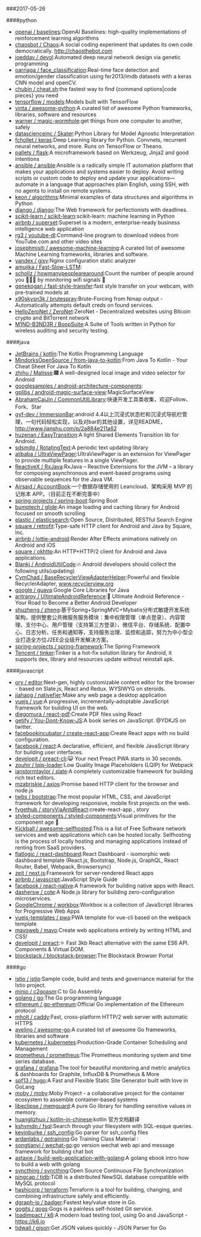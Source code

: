 ###2017-05-26

####python
* [openai / baselines](https://github.com/openai/baselines):OpenAI Baselines: high-quality implementations of reinforcement learning algorithms
* [chaosbot / Chaos](https://github.com/chaosbot/Chaos):A social coding experiment that updates its own code democratically. http://chaosthebot.com
* [joeddav / devol](https://github.com/joeddav/devol):Automated deep neural network design via genetic programming
* [oarriaga / face_classification](https://github.com/oarriaga/face_classification):Real-time face detection and emotion/gender classification using fer2013/imdb datasets with a keras CNN model and openCV.
* [chubin / cheat.sh](https://github.com/chubin/cheat.sh):the fastest way to find {command options|code pieces} you need
* [tensorflow / models](https://github.com/tensorflow/models):Models built with TensorFlow
* [vinta / awesome-python](https://github.com/vinta/awesome-python):A curated list of awesome Python frameworks, libraries, software and resources
* [warner / magic-wormhole](https://github.com/warner/magic-wormhole):get things from one computer to another, safely
* [datascienceinc / Skater](https://github.com/datascienceinc/Skater):Python Library for Model Agnostic Interpretation
* [fchollet / keras](https://github.com/fchollet/keras):Deep Learning library for Python. Convnets, recurrent neural networks, and more. Runs on TensorFlow or Theano.
* [pallets / flask](https://github.com/pallets/flask):A microframework based on Werkzeug, Jinja2 and good intentions
* [ansible / ansible](https://github.com/ansible/ansible):Ansible is a radically simple IT automation platform that makes your applications and systems easier to deploy. Avoid writing scripts or custom code to deploy and update your applications— automate in a language that approaches plain English, using SSH, with no agents to install on remote systems.
* [keon / algorithms](https://github.com/keon/algorithms):Minimal examples of data structures and algorithms in Python
* [django / django](https://github.com/django/django):The Web framework for perfectionists with deadlines.
* [scikit-learn / scikit-learn](https://github.com/scikit-learn/scikit-learn):scikit-learn: machine learning in Python
* [airbnb / superset](https://github.com/airbnb/superset):Superset is a modern, enterprise-ready business intelligence web application
* [rg3 / youtube-dl](https://github.com/rg3/youtube-dl):Command-line program to download videos from YouTube.com and other video sites
* [josephmisiti / awesome-machine-learning](https://github.com/josephmisiti/awesome-machine-learning):A curated list of awesome Machine Learning frameworks, libraries and software.
* [yandex / gixy](https://github.com/yandex/gixy):Nginx configuration static analyzer
* [amujika / Fast-Slow-LSTM](https://github.com/amujika/Fast-Slow-LSTM):
* [schollz / howmanypeoplearearound](https://github.com/schollz/howmanypeoplearearound):Count the number of people around you 👨‍👨‍👦 by monitoring wifi signals 📡
* [genekogan / fast-style-transfer](https://github.com/genekogan/fast-style-transfer):fast style transfer on your webcam, with pre-trained models at
* [x90skysn3k / brutespray](https://github.com/x90skysn3k/brutespray):Brute-Forcing from Nmap output - Automatically attempts default creds on found services.
* [HelloZeroNet / ZeroNet](https://github.com/HelloZeroNet/ZeroNet):ZeroNet - Decentralized websites using Bitcoin crypto and BitTorrent network
* [M1ND-B3ND3R / BoopSuite](https://github.com/M1ND-B3ND3R/BoopSuite):A Suite of Tools written in Python for wireless auditing and security testing.

####java
* [JetBrains / kotlin](https://github.com/JetBrains/kotlin):The Kotlin Programming Language
* [MindorksOpenSource / from-java-to-kotlin](https://github.com/MindorksOpenSource/from-java-to-kotlin):From Java To Kotlin - Your Cheat Sheet For Java To Kotlin
* [zhihu / Matisse](https://github.com/zhihu/Matisse):🎆 A well-designed local image and video selector for Android
* [googlesamples / android-architecture-components](https://github.com/googlesamples/android-architecture-components):
* [gplibs / android-magic-surface-view](https://github.com/gplibs/android-magic-surface-view):MagicSurfaceView
* [AbrahamCaiJin / CommonUtilLibrary](https://github.com/AbrahamCaiJin/CommonUtilLibrary):快速开发工具类收集，欢迎Follow、Fork、Star
* [gyf-dev / ImmersionBar](https://github.com/gyf-dev/ImmersionBar):android 4.4以上沉浸式状态栏和沉浸式导航栏管理，一句代码轻松实现，以及对bar的其他设置，详见README， http://www.jianshu.com/p/2a884e211a62
* [huzenan / EasyTransition](https://github.com/huzenan/EasyTransition):A light Shared Elements Transition lib for Android.
* [sdsmdg / RotatingText](https://github.com/sdsmdg/RotatingText):A periodic text updating library
* [alibaba / UltraViewPager](https://github.com/alibaba/UltraViewPager):UltraViewPager is an extension for ViewPager to provide multiple features in a single ViewPager.
* [ReactiveX / RxJava](https://github.com/ReactiveX/RxJava):RxJava – Reactive Extensions for the JVM – a library for composing asynchronous and event-based programs using observable sequences for the Java VM.
* [Airsaid / AccountBook](https://github.com/Airsaid/AccountBook):一个数据存储使用的 Leancloud、架构采用 MVP 的记账本 APP。（目前正在不断完善中）
* [spring-projects / spring-boot](https://github.com/spring-projects/spring-boot):Spring Boot
* [bumptech / glide](https://github.com/bumptech/glide):An image loading and caching library for Android focused on smooth scrolling
* [elastic / elasticsearch](https://github.com/elastic/elasticsearch):Open Source, Distributed, RESTful Search Engine
* [square / retrofit](https://github.com/square/retrofit):Type-safe HTTP client for Android and Java by Square, Inc.
* [airbnb / lottie-android](https://github.com/airbnb/lottie-android):Render After Effects animations natively on Android and iOS
* [square / okhttp](https://github.com/square/okhttp):An HTTP+HTTP/2 client for Android and Java applications.
* [Blankj / AndroidUtilCode](https://github.com/Blankj/AndroidUtilCode):🔥 Android developers should collect the following utils(updating)
* [CymChad / BaseRecyclerViewAdapterHelper](https://github.com/CymChad/BaseRecyclerViewAdapterHelper):Powerful and flexible RecyclerAdapter, www.recyclerview.org
* [google / guava](https://github.com/google/guava):Google Core Libraries for Java
* [aritraroy / UltimateAndroidReference](https://github.com/aritraroy/UltimateAndroidReference):🚀 Ultimate Android Reference - Your Road to Become a Better Android Developer
* [shuzheng / zheng](https://github.com/shuzheng/zheng):基于Spring+SpringMVC+Mybatis分布式敏捷开发系统架构，提供整套公共微服务服务模块：集中权限管理（单点登录）、内容管理、支付中心、用户管理（支持第三方登录）、微信平台、存储系统、配置中心、日志分析、任务和通知等，支持服务治理、监控和追踪，努力为中小型企业打造全方位J2EE企业级开发解决方案。
* [spring-projects / spring-framework](https://github.com/spring-projects/spring-framework):The Spring Framework
* [Tencent / tinker](https://github.com/Tencent/tinker):Tinker is a hot-fix solution library for Android, it supports dex, library and resources update without reinstall apk.

####javascript
* [ory / editor](https://github.com/ory/editor):Next-gen, highly customizable content editor for the browser - based on Slate.js, React and Redux. WYSIWYG on steroids.
* [jiahaog / nativefier](https://github.com/jiahaog/nativefier):Make any web page a desktop application
* [vuejs / vue](https://github.com/vuejs/vue):A progressive, incrementally-adoptable JavaScript framework for building UI on the web.
* [diegomura / react-pdf](https://github.com/diegomura/react-pdf):Create PDF files using React
* [getify / You-Dont-Know-JS](https://github.com/getify/You-Dont-Know-JS):A book series on JavaScript. @YDKJS on twitter.
* [facebookincubator / create-react-app](https://github.com/facebookincubator/create-react-app):Create React apps with no build configuration.
* [facebook / react](https://github.com/facebook/react):A declarative, efficient, and flexible JavaScript library for building user interfaces.
* [developit / preact-cli](https://github.com/developit/preact-cli):😺 Your next Preact PWA starts in 30 seconds.
* [zouhir / lqip-loader](https://github.com/zouhir/lqip-loader):Low Quality Image Placeholders (LQIP) for Webpack
* [ianstormtaylor / slate](https://github.com/ianstormtaylor/slate):A completely customizable framework for building rich text editors.
* [mzabriskie / axios](https://github.com/mzabriskie/axios):Promise based HTTP client for the browser and node.js
* [twbs / bootstrap](https://github.com/twbs/bootstrap):The most popular HTML, CSS, and JavaScript framework for developing responsive, mobile first projects on the web.
* [fygethub / storyViaAntdReact](https://github.com/fygethub/storyViaAntdReact):create-react-app , story
* [styled-components / styled-components](https://github.com/styled-components/styled-components):Visual primitives for the component age 💅
* [Kickball / awesome-selfhosted](https://github.com/Kickball/awesome-selfhosted):This is a list of Free Software network services and web applications which can be hosted locally. Selfhosting is the process of locally hosting and managing applications instead of renting from SaaS providers.
* [flatlogic / react-dashboard](https://github.com/flatlogic/react-dashboard):React Dashboard - isomorphic web dashboard template (React.js, Bootstrap, Node.js, GraphQL, React Router, Babel, Webpack, Browsersync)
* [zeit / next.js](https://github.com/zeit/next.js):Framework for server-rendered React apps
* [airbnb / javascript](https://github.com/airbnb/javascript):JavaScript Style Guide
* [facebook / react-native](https://github.com/facebook/react-native):A framework for building native apps with React.
* [dashersw / cote](https://github.com/dashersw/cote):A Node.js library for building zero-configuration microservices.
* [GoogleChrome / workbox](https://github.com/GoogleChrome/workbox):Workbox is a collection of JavaScript libraries for Progressive Web Apps
* [vuejs-templates / pwa](https://github.com/vuejs-templates/pwa):PWA template for vue-cli based on the webpack template
* [mavoweb / mavo](https://github.com/mavoweb/mavo):Create web applications entirely by writing HTML and CSS!
* [developit / preact](https://github.com/developit/preact):⚛️ Fast 3kb React alternative with the same ES6 API. Components & Virtual DOM.
* [blockstack / blockstack-browser](https://github.com/blockstack/blockstack-browser):The Blockstack Browser Portal

####go
* [istio / istio](https://github.com/istio/istio):Sample code, build and tests and governance material for the Istio project.
* [minio / c2goasm](https://github.com/minio/c2goasm):C to Go Assembly
* [golang / go](https://github.com/golang/go):The Go programming language
* [ethereum / go-ethereum](https://github.com/ethereum/go-ethereum):Official Go implementation of the Ethereum protocol
* [mholt / caddy](https://github.com/mholt/caddy):Fast, cross-platform HTTP/2 web server with automatic HTTPS
* [avelino / awesome-go](https://github.com/avelino/awesome-go):A curated list of awesome Go frameworks, libraries and software
* [kubernetes / kubernetes](https://github.com/kubernetes/kubernetes):Production-Grade Container Scheduling and Management
* [prometheus / prometheus](https://github.com/prometheus/prometheus):The Prometheus monitoring system and time series database.
* [grafana / grafana](https://github.com/grafana/grafana):The tool for beautiful monitoring and metric analytics & dashboards for Graphite, InfluxDB & Prometheus & More
* [spf13 / hugo](https://github.com/spf13/hugo):A Fast and Flexible Static Site Generator built with love in GoLang
* [moby / moby](https://github.com/moby/moby):Moby Project - a collaborative project for the container ecosystem to assemble container-based systems
* [libeclipse / memguard](https://github.com/libeclipse/memguard):A pure Go library for handling sensitive values in memory.
* [huanglizhuo / kotlin-in-chinese](https://github.com/huanglizhuo/kotlin-in-chinese):kotlin 官方文档翻译
* [kshvmdn / fsql](https://github.com/kshvmdn/fsql):Search through your filesystem with SQL-esque queries.
* [kevinburke / ssh_config](https://github.com/kevinburke/ssh_config):Go parser for ssh_config files
* [ardanlabs / gotraining](https://github.com/ardanlabs/gotraining):Go Training Class Material :
* [songtianyi / wechat-go](https://github.com/songtianyi/wechat-go):go version wechat web api and message framework for building chat bot
* [astaxie / build-web-application-with-golang](https://github.com/astaxie/build-web-application-with-golang):A golang ebook intro how to build a web with golang
* [syncthing / syncthing](https://github.com/syncthing/syncthing):Open Source Continuous File Synchronization
* [pingcap / tidb](https://github.com/pingcap/tidb):TiDB is a distributed NewSQL database compatible with MySQL protocol
* [hashicorp / terraform](https://github.com/hashicorp/terraform):Terraform is a tool for building, changing, and combining infrastructure safely and efficiently.
* [dgraph-io / badger](https://github.com/dgraph-io/badger):Fastest key/value store in Go.
* [gogits / gogs](https://github.com/gogits/gogs):Gogs is a painless self-hosted Git service.
* [loadimpact / k6](https://github.com/loadimpact/k6):A modern load testing tool, using Go and JavaScript - https://k6.io
* [tidwall / gjson](https://github.com/tidwall/gjson):Get JSON values quickly - JSON Parser for Go
